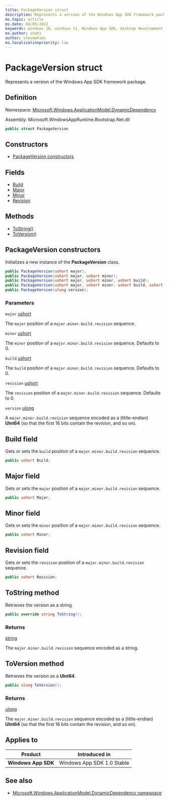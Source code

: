 ```yaml
---
title: PackageVersion struct
description: Represents a version of the Windows App SDK framework package (C#).
ms.topic: article
ms.date: 04/05/2022
keywords: windows 10, windows 11, Windows App SDK, desktop development, C#, interop, Bootstrapper, Bootstrapper API
ms.author: stwhi
author: stevewhims
ms.localizationpriority: low
---
```


# PackageVersion struct

Represents a version of the Windows App SDK framework package.

## Definition

Namespace: [Microsoft.Windows.ApplicationModel.DynamicDependency](microsoft.windows.applicationmodel.dynamicdependency.md)

Assembly: Microsoft.WindowsAppRuntime.Bootstrap.Net.dll

```csharp
public struct PackageVersion
```

## Constructors

* [PackageVersion constructors](#packageversion-constructors)

## Fields

* [Build](#build-field)
* [Major](#major-field)
* [Minor](#minor-field)
* [Revision](#revision-field)

## Methods

* [ToString()](#tostring-method)
* [ToVersion()](#toversion-method)

## PackageVersion constructors
Initializes a new instance of the **PackageVersion** class.

```csharp
public PackageVersion(ushort major);
public PackageVersion(ushort major, ushort minor);
public PackageVersion(ushort major, ushort minor, ushort build);
public PackageVersion(ushort major, ushort minor, ushort build, ushort revision);
public PackageVersion(ulong version);
```

### Parameters
`major` [ushort](/dotnet/api/system.uint16)

The `major` position of a `major.minor.build.revision` sequence.

`minor` [ushort](/dotnet/api/system.uint16)

The `minor` position of a `major.minor.build.revision` sequence. Defaults to 0.

`build` [ushort](/dotnet/api/system.uint16)

The `build` position of a `major.minor.build.revision` sequence. Defaults to 0.

`revision` [ushort](/dotnet/api/system.uint16)

The `revision` position of a `major.minor.build.revision` sequence. Defaults to 0.

`version` [ulong](/dotnet/api/system.uint64)

A `major.minor.build.revision` sequence encoded as a (little-endian) **UInt64** (so that the first 16 bits contain the revision, and so on).

## Build field
Gets or sets the `build` position of a `major.minor.build.revision` sequence.

```csharp
public ushort Build;
```

## Major field
Gets or sets the `major` position of a `major.minor.build.revision` sequence.

```csharp
public ushort Major;
```

## Minor field
Gets or sets the `minor` position of a `major.minor.build.revision` sequence.

```csharp
public ushort Minor;
```

## Revision field
Gets or sets the `revision` position of a `major.minor.build.revision` sequence.

```csharp
public ushort Revision;
```

## ToString method
Retrieves the version as a string.

```csharp
public override string ToString();
```

### Returns
[string](/dotnet/api/system.string)

The `major.minor.build.revision` sequence encoded as a string.

## ToVersion method
Retrieves the version as a **UInt64**.

```csharp
public ulong ToVersion();
```

### Returns
[ulong](/dotnet/api/system.uint64)

The `major.minor.build.revision` sequence encoded as a (little-endian) **UInt64** (so that the first 16 bits contain the revision, and so on).

## Applies to

| Product | Introduced in |
|-|-|
|**Windows App SDK**|Windows App SDK 1.0 Stable|

## See also

* [Microsoft.Windows.ApplicationModel.DynamicDependency namespace](microsoft.windows.applicationmodel.dynamicdependency.md)
